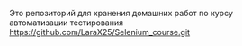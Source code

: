 Это репозиторий для хранения домашних работ по курсу автоматизации тестирования https://github.com/LaraX25/Selenium_course.git
